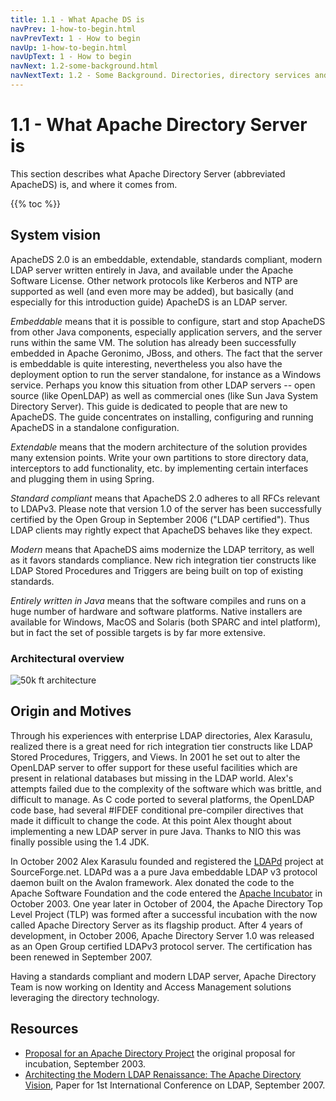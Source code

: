 ```yaml
---
title: 1.1 - What Apache DS is
navPrev: 1-how-to-begin.html
navPrevText: 1 - How to begin
navUp: 1-how-to-begin.html
navUpText: 1 - How to begin
navNext: 1.2-some-background.html
navNextText: 1.2 - Some Background. Directories, directory services and LDAP
---
```


# 1.1 - What Apache Directory Server is

This section describes what Apache Directory Server (abbreviated ApacheDS) is, and where it comes from.

{{% toc %}}

## System vision

ApacheDS 2.0 is an embeddable, extendable, standards compliant, modern LDAP server written entirely in Java, and available under the Apache Software License. Other network protocols like Kerberos and NTP are supported as well (and even more may be added), but basically (and especially for this introduction guide) ApacheDS is an LDAP server.

_Embeddable_ means that it is possible to configure, start and stop ApacheDS from other Java components, especially application servers, and the server runs within the same VM. The solution has already been successfully embedded in Apache Geronimo, JBoss, and others. The fact that the server is embeddable is quite interesting, nevertheless you also have the deployment option to run the server standalone, for instance as a Windows service. Perhaps you know this situation from other LDAP servers -- open source (like OpenLDAP) as well as commercial ones (like Sun Java System Directory Server). This guide is dedicated to people that are new to ApacheDS.  The guide concentrates on installing, configuring and running ApacheDS in a standalone configuration.

_Extendable_ means that the modern architecture of the solution provides many extension points. Write your own partitions to store directory data, interceptors to add functionality, etc. by implementing certain interfaces and plugging them in using Spring.

_Standard compliant_ means that ApacheDS 2.0 adheres to all RFCs relevant to LDAPv3. Please note that version 1.0 of the server has been successfully certified by the Open Group in September 2006 ("LDAP certified"). Thus LDAP clients may rightly expect that ApacheDS behaves like they expect.

_Modern_ means that ApacheDS aims modernize the LDAP territory, as well as it favors standards compliance. New rich integration tier constructs like LDAP Stored Procedures and Triggers are being built on top of existing standards.

_Entirely written in Java_ means that the software compiles and runs on a huge number of hardware and software platforms. Native installers are available for Windows, MacOS and Solaris (both SPARC and intel platform), but in fact the set of possible targets is by far more extensive.

### Architectural overview

![50k ft architecture](images/50k-ft-architecture.png)

## Origin and Motives

Through his experiences with enterprise LDAP directories, Alex Karasulu, realized there is a great need for rich integration tier constructs like LDAP Stored Procedures, Triggers, and Views.  In 2001 he set out to alter the OpenLDAP server to offer support for these useful facilities which are present in relational databases but missing in the LDAP world.  Alex's attempts failed due to the complexity of the software which was brittle, and difficult to manage.  As C code ported to several platforms, the OpenLDAP code base, had several #IFDEF conditional pre-compiler directives that made it difficult to change the code.  At this point Alex thought about implementing a new LDAP server in pure Java.  Thanks to NIO this was finally possible using the 1.4 JDK. 

In October 2002 Alex Karasulu founded and registered the [LDAPd](http://sourceforge.net/projects/ldapd) project at SourceForge.net.  LDAPd was a a pure Java embeddable LDAP v3 protocol daemon built on the Avalon framework.  Alex donated the code to the Apache Software Foundation and the code entered the [Apache Incubator](http://incubator.apache.org/) in October 2003.  One year later in October of 2004, the Apache Directory Top Level Project (TLP) was formed after a successful incubation with the now called Apache Directory Server as its flagship product. After 4 years of development, in October 2006, Apache Directory Server 1.0 was released as an Open Group certified LDAPv3 protocol server. The certification has been renewed in September 2007.

Having a standards compliant and modern LDAP server, Apache Directory Team is now working on Identity and Access Management solutions leveraging the directory technology.

## Resources

* [Proposal for an Apache Directory Project](../../original-project-proposal.html) the original proposal for incubation, September 2003.
* [Architecting the Modern LDAP Renaissance: The Apache Directory Vision](../../vision.html), Paper for 1st International Conference on LDAP, September 2007.